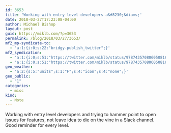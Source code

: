 ```yaml
---
id: 3653
title: 'Working with entry level developers a&#8230;&diams;'
date: 2018-03-27T17:23:08-04:00
author: Michael Bishop
layout: post
guid: https://miklb.com/?p=3653
permalink: /blog/2018/03/27/3653/
mf2_mp-syndicate-to:
  - 'a:1:{i:0;s:22:"bridgy-publish_twitter";}'
mf2_syndication:
  - 'a:1:{i:0;s:51:"https://twitter.com/miklb/status/978743570806050816";}'
  - 'a:1:{i:0;s:51:"https://twitter.com/miklb/status/978743570806050816";}'
geo_weather:
  - 'a:2:{s:5:"units";s:1:"F";s:4:"icon";s:4:"none";}'
geo_public:
  - "1"
categories:
  - misc
kind:
  - Note
---
```

Working with entry level developers and trying to hammer point to open issues for features, not leave idea to die on the vine in a Slack channel. Good reminder for every level.